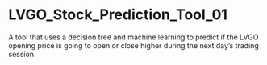 # LVGO_Stock_Prediction_Tool_01
A tool that uses a decision tree and machine learning to predict if the LVGO opening price is going to open or close higher during the next day’s trading session.

